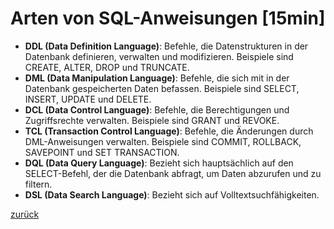 # 

# Arten von SQL-Anweisungen [15min]

- **DDL (Data Definition Language)**: Befehle, die Datenstrukturen in der Datenbank definieren, verwalten und modifizieren. Beispiele sind CREATE, ALTER, DROP und TRUNCATE.
- **DML (Data Manipulation Language)**: Befehle, die sich mit in der Datenbank gespeicherten Daten befassen. Beispiele sind SELECT, INSERT, UPDATE und DELETE.
- **DCL (Data Control Language)**: Befehle, die Berechtigungen und Zugriffsrechte verwalten. Beispiele sind GRANT und REVOKE.
- **TCL (Transaction Control Language)**: Befehle, die Änderungen durch DML-Anweisungen verwalten. Beispiele sind COMMIT, ROLLBACK, SAVEPOINT und SET TRANSACTION.
- **DQL (Data Query Language)**: Bezieht sich hauptsächlich auf den SELECT-Befehl, der die Datenbank abfragt, um Daten abzurufen und zu filtern.
- **DSL (Data Search Language)**: Bezieht sich auf Volltextsuchfähigkeiten.

[zurück](../datenbanken.md)